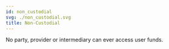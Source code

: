 ```yaml
---
id: non_custodial
svg: ./non_custodial.svg
title: Non-Custodial
---
```


No party, provider or intermediary can ever access user funds.
